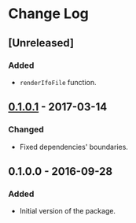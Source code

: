 # Change Log

## [Unreleased]
### Added
- `renderIfoFile` function.

## [0.1.0.1] - 2017-03-14
### Changed
- Fixed dependencies' boundaries.

## 0.1.0.0   - 2016-09-28
### Added
- Initial version of the package.


[HEAD]:    ../../compare/v0.1.0.1...HEAD
[0.1.0.1]: ../../compare/v0.1.0.0...v0.1.0.1
